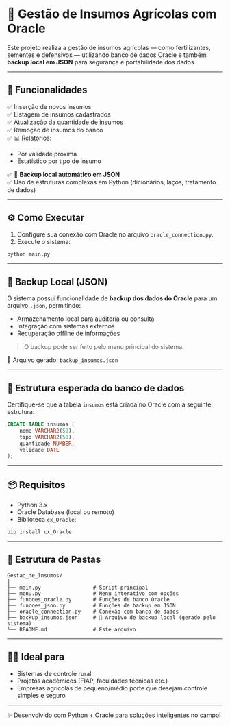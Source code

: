 # 🌾 Gestão de Insumos Agrícolas com Oracle

Este projeto realiza a gestão de insumos agrícolas — como fertilizantes, sementes e defensivos — utilizando banco de dados Oracle e também **backup local em JSON** para segurança e portabilidade dos dados.

---

## 🚀 Funcionalidades

✅ Inserção de novos insumos  
✅ Listagem de insumos cadastrados  
✅ Atualização da quantidade de insumos  
✅ Remoção de insumos do banco  
✅ 📊 Relatórios:
- Por validade próxima
- Estatístico por tipo de insumo  

✅ 💾 **Backup local automático em JSON**  
✅ Uso de estruturas complexas em Python (dicionários, laços, tratamento de dados)

---

## ⚙️ Como Executar

1. Configure sua conexão com Oracle no arquivo `oracle_connection.py`.
2. Execute o sistema:

```bash
python main.py
```

---

## 💾 Backup Local (JSON)

O sistema possui funcionalidade de **backup dos dados do Oracle** para um arquivo `.json`, permitindo:

- Armazenamento local para auditoria ou consulta
- Integração com sistemas externos
- Recuperação offline de informações

> O backup pode ser feito pelo menu principal do sistema.

📁 Arquivo gerado: `backup_insumos.json`

---

## 🧱 Estrutura esperada do banco de dados

Certifique-se que a tabela `insumos` está criada no Oracle com a seguinte estrutura:

```sql
CREATE TABLE insumos (
    nome VARCHAR2(50),
    tipo VARCHAR2(50),
    quantidade NUMBER,
    validade DATE
);
```

---

## 📦 Requisitos

- Python 3.x
- Oracle Database (local ou remoto)
- Biblioteca `cx_Oracle`:

```bash
pip install cx_Oracle
```

---

## 📁 Estrutura de Pastas

```
Gestao_de_Insumos/
│
├── main.py                 # Script principal
├── menu.py                 # Menu interativo com opções
├── funcoes_oracle.py       # Funções de banco Oracle
├── funcoes_json.py         # Funções de backup em JSON
├── oracle_connection.py    # Conexão com banco de dados
├── backup_insumos.json     # 🔄 Arquivo de backup local (gerado pelo sistema)
└── README.md               # Este arquivo
```

---

## 👩‍🌾 Ideal para

- Sistemas de controle rural
- Projetos acadêmicos (FIAP, faculdades técnicas etc.)
- Empresas agrícolas de pequeno/médio porte que desejam controle simples e seguro

---

✨ Desenvolvido com Python + Oracle para soluções inteligentes no campo!

